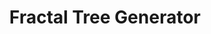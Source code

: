 ---
title: Fractal Tree Generator
category: project
description: "A fractal tree generator built in WPF."
logo: "/assets/tree.png"
layout: post

buttons:
  - title: "Source Code"
    url: https://github.com/chrisevans9629/Fractal-Tree-Generator
---